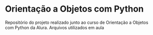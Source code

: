 # Orientação a Objetos com Python
Repositório do projeto realizado junto ao curso de Orientação a Objetos com Python da Alura. Arquivos utilizados em aula
